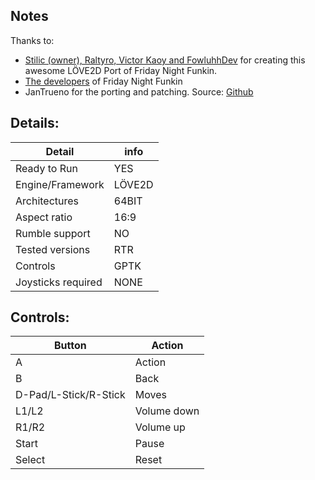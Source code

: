 ## Notes

Thanks to:
* [Stilic (owner), Raltyro, Victor Kaoy and FowluhhDev](https://github.com/Stilic/FNF-LOVE) for creating this awesome LÖVE2D Port of Friday Night Funkin.
* [The developers](https://github.com/FunkinCrew/awesome-funkin-resources#funkin-resources) of Friday Night Funkin
* JanTrueno for the porting and patching. Source: [Github](https://github.com/JanTrueno/FNF-LOVE)

## Details:

|Detail  | info |
|--|--|
| Ready to Run | YES |
| Engine/Framework | LÖVE2D |
| Architectures | 64BIT|
| Aspect ratio | 16:9 |
| Rumble support | NO |
| Tested versions| RTR | 
| Controls | GPTK |
| Joysticks required | NONE |


## Controls:

| Button | Action |
|--|--| 
|A|Action|
|B|Back|
|D-Pad/L-Stick/R-Stick|Moves|
|L1/L2|Volume down|
|R1/R2|Volume up|
|Start|Pause|
|Select|Reset|

